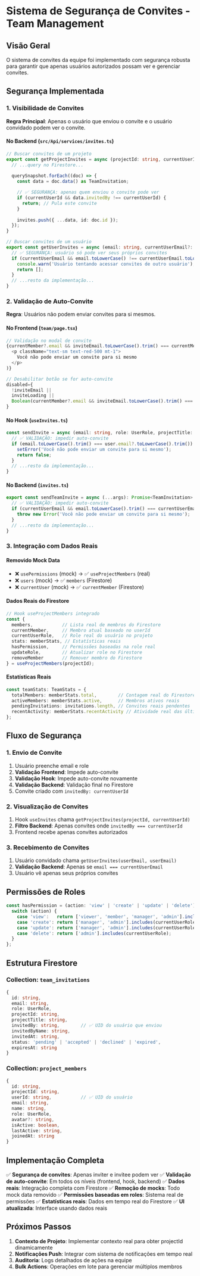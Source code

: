 # Sistema de Segurança de Convites - Team Management

## Visão Geral

O sistema de convites da equipe foi implementado com segurança robusta para garantir que apenas usuários autorizados possam ver e gerenciar convites.

## Segurança Implementada

### 1. Visibilidade de Convites

**Regra Principal**: Apenas o usuário que enviou o convite e o usuário convidado podem ver o convite.

#### No Backend (`src/Api/services/invites.ts`)

```typescript
// Buscar convites de um projeto
export const getProjectInvites = async (projectId: string, currentUserId?: string): Promise<TeamInvitation[]> => {
  // ...query no Firestore...
  
  querySnapshot.forEach((doc) => {
    const data = doc.data() as TeamInvitation;

    // ✅ SEGURANÇA: apenas quem enviou o convite pode ver
    if (currentUserId && data.invitedBy !== currentUserId) {
      return; // Pula este convite
    }
    
    invites.push({ ...data, id: doc.id });
  });
}

// Buscar convites de um usuário
export const getUserInvites = async (email: string, currentUserEmail?: string): Promise<TeamInvitation[]> => {
  // ✅ SEGURANÇA: usuário só pode ver seus próprios convites
  if (currentUserEmail && email.toLowerCase() !== currentUserEmail.toLowerCase()) {
    console.warn('Usuário tentando acessar convites de outro usuário');
    return [];
  }
  // ...resto da implementação...
}
```

### 2. Validação de Auto-Convite

**Regra**: Usuários não podem enviar convites para si mesmos.

#### No Frontend (`team/page.tsx`)
```typescript
// Validação no modal de convite
{currentMember?.email && inviteEmail.toLowerCase().trim() === currentMember.email.toLowerCase().trim() && (
  <p className="text-sm text-red-500 mt-1">
    Você não pode enviar um convite para si mesmo
  </p>
)}

// Desabilitar botão se for auto-convite
disabled={
  !inviteEmail ||
  inviteLoading ||
  Boolean(currentMember?.email && inviteEmail.toLowerCase().trim() === currentMember.email.toLowerCase().trim())
}
```

#### No Hook (`useInvites.ts`)
```typescript
const sendInvite = async (email: string, role: UserRole, projectTitle: string): Promise<boolean> => {
  // ✅ VALIDAÇÃO: impedir auto-convite
  if (email.toLowerCase().trim() === user.email?.toLowerCase().trim()) {
    setError('Você não pode enviar um convite para si mesmo');
    return false;
  }
  // ...resto da implementação...
}
```

#### No Backend (`invites.ts`)
```typescript
export const sendTeamInvite = async (...args): Promise<TeamInvitation> => {
  // ✅ VALIDAÇÃO: impedir auto-convite
  if (currentUserEmail && email.toLowerCase().trim() === currentUserEmail.toLowerCase().trim()) {
    throw new Error('Você não pode enviar um convite para si mesmo');
  }
  // ...resto da implementação...
}
```

### 3. Integração com Dados Reais

#### Removido Mock Data
- ❌ `usePermissions` (mock) → ✅ `useProjectMembers` (real)
- ❌ `users` (mock) → ✅ `members` (Firestore)
- ❌ `currentUser` (mock) → ✅ `currentMember` (Firestore)

#### Dados Reais do Firestore
```typescript
// Hook useProjectMembers integrado
const {
  members,           // Lista real de membros do Firestore
  currentMember,     // Membro atual baseado no userId
  currentUserRole,   // Role real do usuário no projeto
  stats: memberStats, // Estatísticas reais
  hasPermission,     // Permissões baseadas na role real
  updateRole,        // Atualizar role no Firestore
  removeMember       // Remover membro do Firestore
} = useProjectMembers(projectId);
```

#### Estatísticas Reais
```typescript
const teamStats: TeamStats = {
  totalMembers: memberStats.total,        // Contagem real do Firestore
  activeMembers: memberStats.active,      // Membros ativos reais
  pendingInvitations: invitations.length, // Convites reais pendentes
  recentActivity: memberStats.recentActivity // Atividade real das últimas 24h
};
```

## Fluxo de Segurança

### 1. Envio de Convite
1. Usuário preenche email e role
2. **Validação Frontend**: Impede auto-convite
3. **Validação Hook**: Impede auto-convite novamente
4. **Validação Backend**: Validação final no Firestore
5. Convite criado com `invitedBy: currentUserId`

### 2. Visualização de Convites
1. Hook `useInvites` chama `getProjectInvites(projectId, currentUserId)`
2. **Filtro Backend**: Apenas convites onde `invitedBy === currentUserId`
3. Frontend recebe apenas convites autorizados

### 3. Recebimento de Convites
1. Usuário convidado chama `getUserInvites(userEmail, userEmail)`
2. **Validação Backend**: Apenas se `email === currentUserEmail`
3. Usuário vê apenas seus próprios convites

## Permissões de Roles

```typescript
const hasPermission = (action: 'view' | 'create' | 'update' | 'delete'): boolean => {
  switch (action) {
    case 'view':   return ['viewer', 'member', 'manager', 'admin'].includes(currentUserRole);
    case 'create': return ['manager', 'admin'].includes(currentUserRole);
    case 'update': return ['manager', 'admin'].includes(currentUserRole);  
    case 'delete': return ['admin'].includes(currentUserRole);
  }
};
```

## Estrutura Firestore

### Collection: `team_invitations`
```typescript
{
  id: string,
  email: string,
  role: UserRole,
  projectId: string,
  projectTitle: string,
  invitedBy: string,        // ✅ UID do usuário que enviou
  invitedByName: string,
  invitedAt: string,
  status: 'pending' | 'accepted' | 'declined' | 'expired',
  expiresAt: string
}
```

### Collection: `project_members`
```typescript
{
  id: string,
  projectId: string,
  userId: string,           // ✅ UID do usuário
  email: string,
  name: string,
  role: UserRole,
  avatar?: string,
  isActive: boolean,
  lastActive: string,
  joinedAt: string
}
```

## Implementação Completa

✅ **Segurança de convites**: Apenas inviter e invitee podem ver
✅ **Validação de auto-convite**: Em todos os níveis (frontend, hook, backend)
✅ **Dados reais**: Integração completa com Firestore
✅ **Remoção de mocks**: Todo mock data removido
✅ **Permissões baseadas em roles**: Sistema real de permissões
✅ **Estatísticas reais**: Dados em tempo real do Firestore
✅ **UI atualizada**: Interface usando dados reais

## Próximos Passos

1. **Contexto de Projeto**: Implementar contexto real para obter projectId dinamicamente
2. **Notificações Push**: Integrar com sistema de notificações em tempo real
3. **Auditoria**: Logs detalhados de ações na equipe
4. **Bulk Actions**: Operações em lote para gerenciar múltiplos membros
